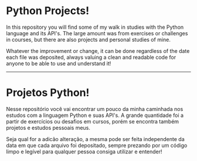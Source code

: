 # Python Projects!

In this repository you will find some of my walk in studies with the Python language and its API's. The large amount was from exercises or challenges in courses, but there are also projects and personal studies of mine.

Whatever the improvement or change, it can be done regardless of the date each file was deposited, always valuing a clean and readable code for anyone to be able to use and understand it!

*******************

# Projetos Python!

Nesse repositório você vai encontrar um pouco da minha caminhada nos estudos com a linguagem Python e suas API's. A grande quantidade foi a partir de exercícios ou desafios em cursos, porém se encontra também projetos e estudos pessoais meus.

Seja qual for a adicão alteração, a mesma pode ser feita independente da data em que cada arquivo foi depositado, sempre prezando por um código limpo e legível para qualquer pessoa consiga utilizar e entender!
